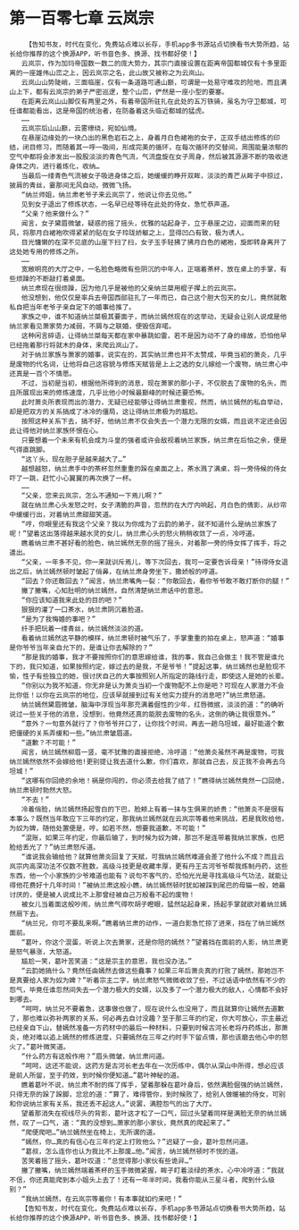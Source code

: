 # 第一百零七章 云岚宗
        【告知书友，时代在变化，免费站点难以长存，手机app多书源站点切换看书大势所趋，站长给你推荐的这个换源APP，听书音色多、换源、找书都好使！】
       云岚宗，作为加玛帝国数一数二的庞大势力，其宗门直接设置在距离帝国都城仅有十多里距离的一座雄伟山峦之上，因云岚宗之名，此山故又被称之为云岚山。
       云岚山山势陡峭，三面临崖，仅有一条道路可通山巅，可谓是一处易守难攻的险地，而且满山上下，都有云岚宗的弟子严密巡逻，整个山峦，俨然是一座小型的要塞。
       在距离云岚山山脚仅有两里之外，有着帝国所驻扎在此处的五万铁骑，虽名为守卫都城，可任谁都能看出，这是帝国的统治者，在防备着这头临近都城的猛虎。
       ……
       云岚宗后山山巅，云雾缭绕，宛如仙境。
       在悬崖边缘处的一块凸出的黑色岩石之上，身着月白色裙袍的女子，正双手结出修炼的印结，闭目修习，而随着其一呼一吸间，形成完美的循环，在每次循环的交替间，周围能量浓郁的空气中都将会渗发出一股股淡淡的青色气流，气流盘旋在女子周身，然后被其源源不断的吸收进身体之内，进行着炼化，收纳…
       当最后一缕青色气流被女子吸进身体之后，她缓缓的睁开双眸，淡淡的青芒从眸子中掠过，披肩的青丝，霎那间无风自动，微微飞扬。
       “纳兰师姐，纳兰肃老爷子来云岚宗了，他说让你去见他。”
       见到女子退出了修炼状态，一名早已经等待在此处的侍女，急忙恭声道。
       “父亲？他来做什么？”
       闻言，女子黛眉微皱，疑惑的摇了摇头，优雅的站起身子，立于悬崖之边，迎面而来的轻风，将那月白裙袍吹得紧紧的贴在女子玲珑娇躯之上，显得凹凸有致，极为诱人。
       目光慵懒的在深不见底的山崖下扫了扫，女子玉手轻拂了拂月白色的裙袍，旋即转身离开了这处她专用的修炼之所。
       ……
       宽敞明亮的大厅之中，一名脸色略微有些阴沉的中年人，正端着茶杯，放在桌上的手掌，有些烦躁的不断敲打着桌面。
       纳兰肃现在很烦躁，因为他几乎是被他的父亲纳兰桀用棍子撵上的云岚宗。
       他没想到，他仅仅是率兵去帝国西部驻扎了一年而已，自己这个胆大包天的女儿，竟然就敢私自把当年老爷子亲自定下的婚事给推了。
       家族之中，谁不知道纳兰桀极其要面子，而纳兰嫣然现在的这举动，无疑会让别人说成是他纳兰家看见萧家势力减弱，不屑与之联婚，便毁信弃喏。
       这种闲言碎语，让得纳兰桀每天都在家中暴跳如雷，若不是因为动不了身的缘故，恐怕他早已经拖着那行将就木的身体，来爬云岚山了。
       对于纳兰家族与萧家的婚事，说实在的，其实纳兰肃也并不太赞成，毕竟当初的萧炎，几乎是废物的代名词，让他将自己这容貌与修炼天赋皆是上上之选的女儿嫁给一个废物，纳兰肃心中还真是一百个不情愿。
       不过，当初是当初，根据他所得到的消息，现在萧家的那小子，不仅脱去了废物的名头，而且所展现出来的修炼速度，几乎比他小时候最巅峰的时候还要恐怖。
       此时萧炎所表现而出的潜力，无疑已经能够让得纳兰肃重视，然而，纳兰嫣然的私自举动，却是把双方的关系搞成了冰冷的僵局，这让得纳兰肃极为的尴尬。
       按照这种关系下去，搞不好，他纳兰肃不仅会失去一个潜力无限的女婿，而且说不定还会因此让得他对纳兰家族怀恨在心。
       只要想着一个未来有机会成为斗皇的强者或许会敌视着纳兰家族，纳兰肃在后怕之余，便是气得直跳脚。
       “这丫头，现在胆子是越来越大了…”
       越想越怒，纳兰肃手中的茶杯忽然重重的跺在桌面之上，茶水溅了满桌，将一旁侍候的侍女吓了一跳，赶忙小心翼翼的再次换了一杯。
       ……
       “父亲，您来云岚宗，怎么不通知一下焉儿啊？”
       就在纳兰肃心头发怒之时，女子清脆的声音，忽然的在大厅内响起，月白色的倩影，从纱帘中缓缓行出，对着纳兰肃甜甜笑道。
       “哼，你眼里还有我这个父亲？我以为你成为了云韵的弟子，就不知道什么是纳兰家族了呢！”望着这出落得越来越水灵的女儿，纳兰肃心头的怒火稍稍收敛了一点，冷哼道。
       瞧着纳兰肃不甚好看的脸色，纳兰嫣然无奈的摇了摇头，对着那一旁的侍女挥了挥手，将之遣出。
       “父亲，一年多不见，你一来就训斥焉儿，等下次回去，我可一定要告诉母亲！”待得侍女退出之后，纳兰嫣然顿时皱起了俏鼻，在纳兰肃身旁坐下，撒娇般的哼道。
       “回去？你还敢回去？”闻言，纳兰肃嘴角一裂：“你敢回去，看你爷爷敢不敢打断你的腿！”
       撇了撇嘴，心知肚明的纳兰嫣然，自然清楚纳兰肃话中的意思。
       “你应该知道我来此处的目的吧？”
       狠狠的灌了一口茶水，纳兰肃阴沉着脸道。
       “是为了我悔婚的事吧？”
       纤手把玩着一缕青丝，纳兰嫣然淡淡的道。
       看着纳兰嫣然这平静的模样，纳兰肃顿时被气乐了，手掌重重的拍在桌上，怒声道：“婚事是你爷爷当年亲自允下的，是谁让你去解除的？”
       “那是我的婚事，我才不要按照你们的意思嫁给谁，我的事，我自己会做主！我不管是谁允下的，我只知道，如果按照约定，嫁过去的是我，不是爷爷！”提起这事，纳兰嫣然也是脸现不愉，性子有些独立的她，很讨厌自己的大事按照别人所指定的路线行走，即使这人是她的长辈。
       “你别以为我不知道，你无非是认为萧炎当初一个废物配不上你是吧？可现在人家潜力不会比你低！以你在云岚宗的地位，应该早就接到过有关他实力提升的消息吧?”纳兰肃怒道。
       纳兰嫣然黛眉微皱，脑海中浮现当年那充满着倔性的少年，红唇微抿，淡淡的道：“的确听说过一些关于他的消息，没想到，他竟然还真的能脱去废物的名头，这倒的确让我很意外。”
       “意外？一句意外就行了？你爷爷开口了，让你找个时间，再去一趟乌坦城，最好能道个歉把僵硬的关系弄缓和一些。”纳兰肃皱眉道。
       “道歉？不可能！”
       闻言，纳兰嫣然柳眉一竖，毫不犹豫的直接拒绝，冷哼道：“他萧炎虽然不再是废物，可我纳兰嫣然依然不会嫁给他!更别提让我去道什么歉，你们喜欢，那就自己去，反正我不会再去乌坦城！”
       “这哪有你回绝的余地！祸是你闯的，你必须去给我了结了！”瞧得纳兰嫣然竟然一口回绝，纳兰肃顿时勃然大怒。
       “不去！”
       冷着俏脸，纳兰嫣然扬起雪白的下巴，脸颊上有着一抹与生俱来的娇贵：“他萧炎不是很有本事么？既然当年敢应下三年的约定，那我纳兰嫣然就在云岚宗等着他来挑战，若是我败给他，为奴为婢，随他处置便是，哼，如若不然，想要我道歉，不可能！”
       “混账，如果三年约定，你最后输了，到时候为奴为婢，那岂不是连带着我纳兰家族，也把脸给丢光了？”纳兰肃怒斥道。
       “谁说我会输给他？就算他萧炎回复了天赋，可我纳兰嫣然难道会差了他什么不成？而且云岚宗内高深功法不仅数不胜数，高级斗技更是收藏丰厚，更有丹王古河爷爷帮我炼制丹药，这些东西，他一个小家族的少爷难道也能有？说句不客气的，恐怕光光是寻找高级斗气功法，就能让得他花费好十几年时间！”被纳兰肃这般小瞧，纳兰嫣然顿时犹如被踩到尾巴的母猫一般，她最讨厌的，便是被人说成比不上那曾经被自己万般看不起的废物！
       被女儿当着面这般吵闹，纳兰肃气得吹胡子瞪眼，猛然站起身来，扬起手掌就欲对着纳兰嫣然扇下去。
       “纳兰兄，你可不要乱来啊。”瞧着纳兰肃的动作，一道白影急忙掠了进来，挡在了纳兰嫣然面前。
       “葛叶，你这个混蛋，听说上次去萧家，还是你陪的嫣然？”望着挡在面前的人影，纳兰肃更是怒气暴涨，大怒道。
       尴尬一笑，葛叶苦笑道：“这是宗主的意思，我也没办法。”
       “云韵她搞什么？竟然任由嫣然去做这些蠢事？如果三年后萧炎真的打败了嫣然，那她岂不是真要给人家为奴为婢？”听着宗主二字，纳兰肃怒气微微收敛了些，不过话语中依然有不少的怨气，毕竟任谁忽然间失去一个潜力极大的女婿，以及多了一个潜力极大的敌人，心情都不会好到哪去。
       “呵呵，纳兰兄不要着急，这事做也做了，现在说什么也没用了，而且就算你让嫣然去道歉了，那也难以弥补两家的关系，何必再去自讨没趣？至于那三年的约定，你大可放心，宗主最近已经亲自下山，替嫣然准备一方药材中的最后一种材料，只要到时候古河长老将丹药炼出，那萧炎，绝对难以追上嫣然的修炼进度，只要嫣然在三年之约时手下留点情，那也该磨去他心中的怒火了。”葛叶微笑道。
       “什么药方有这般作用？”眉头微皱，纳兰肃问道。
       “呵呵，这还不能说，这药方是古河长老去年在一次历练中，偶尔从深山中所得，想必应该是前人所留，至于药效，到时候你便知道…”葛叶神秘的道。
       瞧着葛叶不说，纳兰肃不耐的挥了挥手，望着那躲在葛叶身后，依然满脸倔强的纳兰嫣然，只得无奈的跺了跺脚，忿忿的道：“算了，难得管你，到时候败了，给别人做暖被的侍女，可别和你说纳兰家有关系，我还丢不起这人。”说罢，满腔怨气的出了大厅。
       望着那消失在视线尽头的背影，葛叶这才松了一口气，回过头望着同样是满脸无奈的纳兰嫣然，叹了一口气，道：“真的没想到…萧家的那小家伙，竟然真的爬起来了。”
       “爬便爬吧…”纳兰嫣然坐在椅上，无所谓的道。
       “嫣然，你…真的有信心在三年约定上打败他么？”迟疑了一会，葛叶忽然问道。
       “葛叔，怎么连你也认为我比不上那废…他。”闻言，纳兰嫣然顿时不悦的道。
       苦笑着摇了摇头，葛叶叹道：“总觉得那小家伙有些诡异…”
       撇了撇嘴，纳兰嫣然端着茶杯的玉手微微紧握，眸子盯着淡绿的茶水，心中冷哼道：“我就不信，你还真能爬到本小姐头上去了！还有一年半时间，我看你能从三星斗者，爬到什么级别？”
       “我纳兰嫣然，在云岚宗等着你！有本事就如约来吧！”
       【告知书友，时代在变化，免费站点难以长存，手机app多书源站点切换看书大势所趋，站长给你推荐的这个换源APP，听书音色多、换源、找书都好使！】